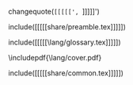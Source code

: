 








































































































changequote(`[[[[[', `]]]]]')

include([[[[[share/preamble.tex]]]]])




include([[[[[\lang/glossary.tex]]]]])


\includepdf{\lang/cover.pdf}


include([[[[[share/common.tex]]]]])



